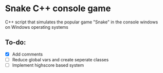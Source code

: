 # Snake C++ console game

C++ script that simulates the popular game "Snake" in the console windows on Windows operating systems

## To-do:

-[x] Add comments
-[ ] Reduce global vars and create seperate classes
-[ ] Implement highscore based system
